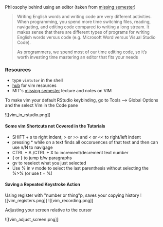 Philosophy behind using an editor (taken from [missing semester](https://missing.csail.mit.edu/2020/editors/))

> Writing English words and writing code are very different activities. When programming, you spend more time switching files, reading, navigating, and editing code compared to writing a long stream. It makes sense that there are different types of programs for writing English words versus code (e.g. Microsoft Word versus Visual Studio Code).
> 
> As programmers, we spend most of our time editing code, so it’s worth investing time mastering an editor that fits your needs

 ### Resources

- type `vimtutor` in the shell
- [hub](https://learnbyexample.github.io/curated_resources/vim.html) for vim resources
- MIT's [missing semester](https://missing.csail.mit.edu/2020/editors/) lecture and notes on VIM

To make vim your default RStudio keybinding, go to Tools --> Global Options and the select Vim in the Code pane

![[vim_in_rstudio.png]]

#### Some vim Shortcuts not Covered in the Tutorials

- SHIFT + s to right indent, > or >> and < or << to right/left indent
- pressing * while on a text finds all occoruences of that text and then can use n/N to navigage
- CTRL + A /CTRL + X to increment/decrement text number
- { or } to jump b/w paragraphs
- gv to reselect what you just selected
- Use % in v mode to select the last parenthesis without selecting the %>% (or use t + %)

#### Saving a Repeated Keystroke Action
 Using register with "number or thing"p, saves your copying history
![[vim_registers.png]]
![[vim_recording.png]]

Adjusting your screen relative to the cursor

![[vim_adjust_screen.png]]

